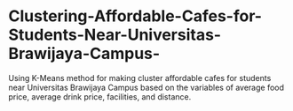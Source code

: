 # Clustering-Affordable-Cafes-for-Students-Near-Universitas-Brawijaya-Campus-
Using K-Means method for making cluster affordable cafes for students near Universitas Brawijaya Campus based on the variables of average food price, average drink price, facilities, and distance.
